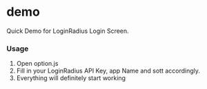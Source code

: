 # demo
Quick Demo for LoginRadius Login Screen.

### Usage

1. Open option.js
2. Fill in your LoginRadius API Key, app Name and sott accordingly.
3. Everything will definitely start working
